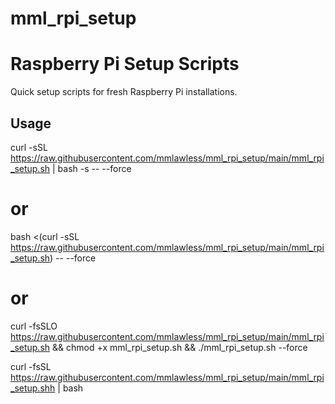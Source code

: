 # mml_rpi_setup

# Raspberry Pi Setup Scripts

Quick setup scripts for fresh Raspberry Pi installations.

## Usage
curl -sSL https://raw.githubusercontent.com/mmlawless/mml_rpi_setup/main/mml_rpi_setup.sh | bash -s -- --force
# or
bash <(curl -sSL https://raw.githubusercontent.com/mmlawless/mml_rpi_setup/main/mml_rpi_setup.sh) -- --force
# or
curl -fsSLO https://raw.githubusercontent.com/mmlawless/mml_rpi_setup/main/mml_rpi_setup.sh && chmod +x mml_rpi_setup.sh && ./mml_rpi_setup.sh --force


curl -fsSL https://raw.githubusercontent.com/mmlawless/mml_rpi_setup/main/mml_rpi_setup.shh | bash
